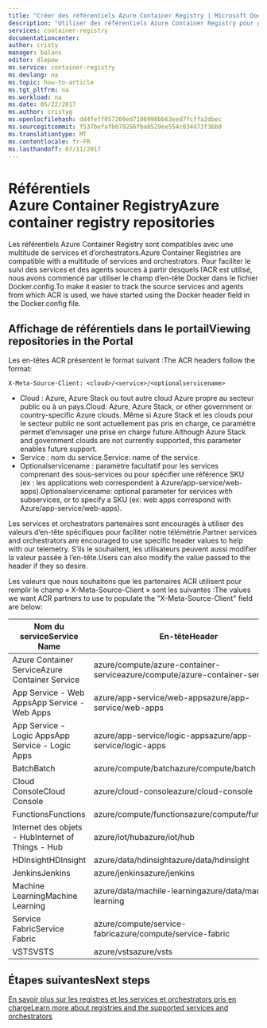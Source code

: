 ```yaml
---
title: "Créer des référentiels Azure Container Registry | Microsoft Docs"
description: "Utiliser des référentiels Azure Container Registry pour gérer des images Docker"
services: container-registry
documentationcenter: 
author: cristy
manager: balans
editor: dlepow
ms.service: container-registry
ms.devlang: na
ms.topic: how-to-article
ms.tgt_pltfrm: na
ms.workload: na
ms.date: 05/22/2017
ms.author: cristyg
ms.openlocfilehash: dd4feff057269ed7106990bb63eed7fcffa2dbec
ms.sourcegitcommit: f537befafb079256fba0529ee554c034d73f36b0
ms.translationtype: MT
ms.contentlocale: fr-FR
ms.lasthandoff: 07/11/2017
---
```

# <a name="azure-container-registry-repositories"></a><span data-ttu-id="4d9cb-103">Référentiels Azure Container Registry</span><span class="sxs-lookup"><span data-stu-id="4d9cb-103">Azure container registry repositories</span></span>

<span data-ttu-id="4d9cb-104">Les référentiels Azure Container Registry sont compatibles avec une multitude de services et d’orchestrators.</span><span class="sxs-lookup"><span data-stu-id="4d9cb-104">Azure Container Registries are compatible with a multitude of services and orchestrators.</span></span> <span data-ttu-id="4d9cb-105">Pour faciliter le suivi des services et des agents sources à partir desquels l’ACR est utilisé, nous avons commencé par utiliser le champ d’en-tête Docker dans le fichier Docker.config.</span><span class="sxs-lookup"><span data-stu-id="4d9cb-105">To make it easier to track the source services and agents from which ACR is used, we have started using the Docker header field in the Docker.config file.</span></span>



## <a name="viewing-repositories-in-the-portal"></a><span data-ttu-id="4d9cb-106">Affichage de référentiels dans le portail</span><span class="sxs-lookup"><span data-stu-id="4d9cb-106">Viewing repositories in the Portal</span></span>

<span data-ttu-id="4d9cb-107">Les en-têtes ACR présentent le format suivant :</span><span class="sxs-lookup"><span data-stu-id="4d9cb-107">The ACR headers follow the format:</span></span>
```
X-Meta-Source-Client: <cloud>/<service>/<optionalservicename>
```

* <span data-ttu-id="4d9cb-108">Cloud : Azure, Azure Stack ou tout autre cloud Azure propre au secteur public ou à un pays.</span><span class="sxs-lookup"><span data-stu-id="4d9cb-108">Cloud: Azure, Azure Stack, or other government or country-specific Azure clouds.</span></span> <span data-ttu-id="4d9cb-109">Même si Azure Stack et les clouds pour le secteur public ne sont actuellement pas pris en charge, ce paramètre permet d’envisager une prise en charge future.</span><span class="sxs-lookup"><span data-stu-id="4d9cb-109">Although Azure Stack and government clouds are not currently supported, this parameter enables future support.</span></span>
* <span data-ttu-id="4d9cb-110">Service : nom du service.</span><span class="sxs-lookup"><span data-stu-id="4d9cb-110">Service: name of the service.</span></span>
* <span data-ttu-id="4d9cb-111">Optionalservicename : paramètre facultatif pour les services comprenant des sous-services ou pour spécifier une référence SKU (ex : les applications web correspondent à Azure/app-service/web-apps).</span><span class="sxs-lookup"><span data-stu-id="4d9cb-111">Optionalservicename: optional parameter for services with subservices, or to specify a SKU (ex: web apps correspond with Azure/app-service/web-apps).</span></span>

<span data-ttu-id="4d9cb-112">Les services et orchestrators partenaires sont encouragés à utiliser des valeurs d’en-tête spécifiques pour faciliter notre télémétrie.</span><span class="sxs-lookup"><span data-stu-id="4d9cb-112">Partner services and orchestrators are encouraged to use specific header values to help with our telemetry.</span></span> <span data-ttu-id="4d9cb-113">S’ils le souhaitent, les utilisateurs peuvent aussi modifier la valeur passée à l’en-tête.</span><span class="sxs-lookup"><span data-stu-id="4d9cb-113">Users can also modify the value passed to the header if they so desire.</span></span>

<span data-ttu-id="4d9cb-114">Les valeurs que nous souhaitons que les partenaires ACR utilisent pour remplir le champ « X-Meta-Source-Client » sont les suivantes :</span><span class="sxs-lookup"><span data-stu-id="4d9cb-114">The values we want ACR partners to use to populate the "X-Meta-Source-Client" field are below:</span></span>

| <span data-ttu-id="4d9cb-115">Nom du service</span><span class="sxs-lookup"><span data-stu-id="4d9cb-115">Service Name</span></span>              | <span data-ttu-id="4d9cb-116">En-tête</span><span class="sxs-lookup"><span data-stu-id="4d9cb-116">Header</span></span>                                |
| ------------------------- | ------------------------------------- |
| <span data-ttu-id="4d9cb-117">Azure Container Service</span><span class="sxs-lookup"><span data-stu-id="4d9cb-117">Azure Container Service</span></span>   | <span data-ttu-id="4d9cb-118">azure/compute/azure-container-service</span><span class="sxs-lookup"><span data-stu-id="4d9cb-118">azure/compute/azure-container-service</span></span> |
| <span data-ttu-id="4d9cb-119">App Service - Web Apps</span><span class="sxs-lookup"><span data-stu-id="4d9cb-119">App Service - Web Apps</span></span>    | <span data-ttu-id="4d9cb-120">azure/app-service/web-apps</span><span class="sxs-lookup"><span data-stu-id="4d9cb-120">azure/app-service/web-apps</span></span>            |
| <span data-ttu-id="4d9cb-121">App Service - Logic Apps</span><span class="sxs-lookup"><span data-stu-id="4d9cb-121">App Service - Logic Apps</span></span>  | <span data-ttu-id="4d9cb-122">azure/app-service/logic-apps</span><span class="sxs-lookup"><span data-stu-id="4d9cb-122">azure/app-service/logic-apps</span></span>          |
| <span data-ttu-id="4d9cb-123">Batch</span><span class="sxs-lookup"><span data-stu-id="4d9cb-123">Batch</span></span>                     | <span data-ttu-id="4d9cb-124">azure/compute/batch</span><span class="sxs-lookup"><span data-stu-id="4d9cb-124">azure/compute/batch</span></span>                   |
| <span data-ttu-id="4d9cb-125">Cloud Console</span><span class="sxs-lookup"><span data-stu-id="4d9cb-125">Cloud Console</span></span>             | <span data-ttu-id="4d9cb-126">azure/cloud-console</span><span class="sxs-lookup"><span data-stu-id="4d9cb-126">azure/cloud-console</span></span>                   |
| <span data-ttu-id="4d9cb-127">Functions</span><span class="sxs-lookup"><span data-stu-id="4d9cb-127">Functions</span></span>                 | <span data-ttu-id="4d9cb-128">azure/compute/functions</span><span class="sxs-lookup"><span data-stu-id="4d9cb-128">azure/compute/functions</span></span>               |
| <span data-ttu-id="4d9cb-129">Internet des objets - Hub</span><span class="sxs-lookup"><span data-stu-id="4d9cb-129">Internet of Things - Hub</span></span>  | <span data-ttu-id="4d9cb-130">azure/iot/hub</span><span class="sxs-lookup"><span data-stu-id="4d9cb-130">azure/iot/hub</span></span>                         |
| <span data-ttu-id="4d9cb-131">HDInsight</span><span class="sxs-lookup"><span data-stu-id="4d9cb-131">HDInsight</span></span>                 | <span data-ttu-id="4d9cb-132">azure/data/hdinsight</span><span class="sxs-lookup"><span data-stu-id="4d9cb-132">azure/data/hdinsight</span></span>                  |
| <span data-ttu-id="4d9cb-133">Jenkins</span><span class="sxs-lookup"><span data-stu-id="4d9cb-133">Jenkins</span></span>                   | <span data-ttu-id="4d9cb-134">azure/jenkins</span><span class="sxs-lookup"><span data-stu-id="4d9cb-134">azure/jenkins</span></span>                         |
| <span data-ttu-id="4d9cb-135">Machine Learning</span><span class="sxs-lookup"><span data-stu-id="4d9cb-135">Machine Learning</span></span>          | <span data-ttu-id="4d9cb-136">azure/data/machile-learning</span><span class="sxs-lookup"><span data-stu-id="4d9cb-136">azure/data/machile-learning</span></span>           |
| <span data-ttu-id="4d9cb-137">Service Fabric</span><span class="sxs-lookup"><span data-stu-id="4d9cb-137">Service Fabric</span></span>            | <span data-ttu-id="4d9cb-138">azure/compute/service-fabric</span><span class="sxs-lookup"><span data-stu-id="4d9cb-138">azure/compute/service-fabric</span></span>          |
| <span data-ttu-id="4d9cb-139">VSTS</span><span class="sxs-lookup"><span data-stu-id="4d9cb-139">VSTS</span></span>                      | <span data-ttu-id="4d9cb-140">azure/vsts</span><span class="sxs-lookup"><span data-stu-id="4d9cb-140">azure/vsts</span></span>                            |


## <a name="next-steps"></a><span data-ttu-id="4d9cb-141">Étapes suivantes</span><span class="sxs-lookup"><span data-stu-id="4d9cb-141">Next steps</span></span>
[<span data-ttu-id="4d9cb-142">En savoir plus sur les registres et les services et orchestrators pris en charge</span><span class="sxs-lookup"><span data-stu-id="4d9cb-142">Learn more about registries and the supported services and orchestrators</span></span>](container-registry-intro.md)
